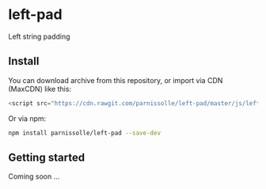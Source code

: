 # left-pad
Left string padding

## Install

You can download archive from this repository, or import via CDN (MaxCDN) like this:
```js
<script src="https://cdn.rawgit.com/parnissolle/left-pad/master/js/leftpad.js"></script>
```

Or via npm:
```sh
npm install parnissolle/left-pad --save-dev
```

## Getting started

Coming soon ...